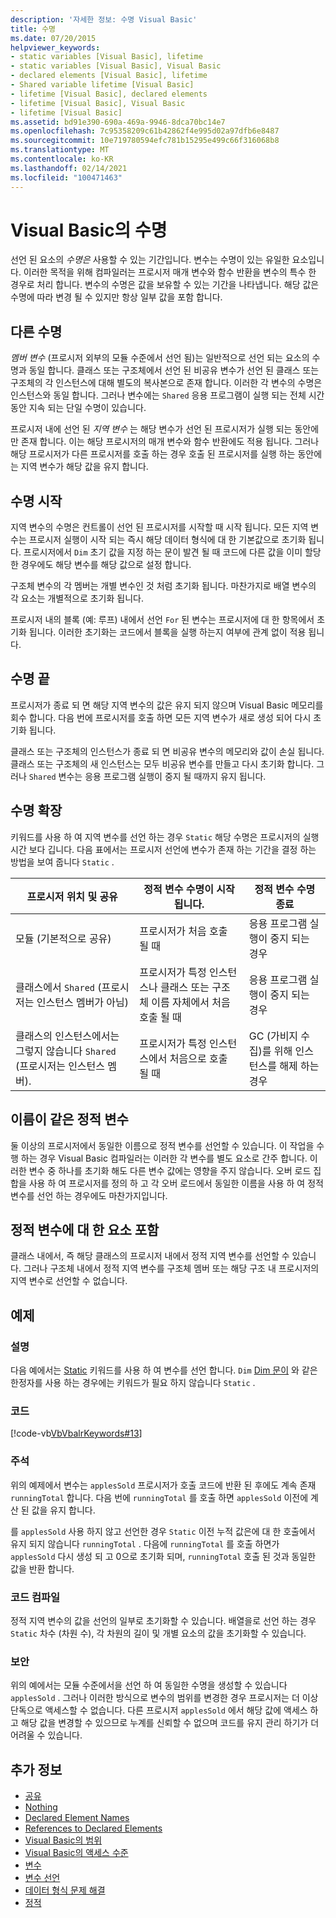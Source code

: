 ```yaml
---
description: '자세한 정보: 수명 Visual Basic'
title: 수명
ms.date: 07/20/2015
helpviewer_keywords:
- static variables [Visual Basic], lifetime
- static variables [Visual Basic], Visual Basic
- declared elements [Visual Basic], lifetime
- Shared variable lifetime [Visual Basic]
- lifetime [Visual Basic], declared elements
- lifetime [Visual Basic], Visual Basic
- lifetime [Visual Basic]
ms.assetid: bd91e390-690a-469a-9946-8dca70bc14e7
ms.openlocfilehash: 7c95358209c61b42862f4e995d02a97dfb6e8487
ms.sourcegitcommit: 10e719780594efc781b15295e499c66f316068b8
ms.translationtype: MT
ms.contentlocale: ko-KR
ms.lasthandoff: 02/14/2021
ms.locfileid: "100471463"
---
```

# <a name="lifetime-in-visual-basic"></a>Visual Basic의 수명

선언 된 요소의 *수명은* 사용할 수 있는 기간입니다. 변수는 수명이 있는 유일한 요소입니다. 이러한 목적을 위해 컴파일러는 프로시저 매개 변수와 함수 반환을 변수의 특수 한 경우로 처리 합니다. 변수의 수명은 값을 보유할 수 있는 기간을 나타냅니다. 해당 값은 수명에 따라 변경 될 수 있지만 항상 일부 값을 포함 합니다.  
  
## <a name="different-lifetimes"></a>다른 수명  

 *멤버 변수* (프로시저 외부의 모듈 수준에서 선언 됨)는 일반적으로 선언 되는 요소의 수명과 동일 합니다. 클래스 또는 구조체에서 선언 된 비공유 변수가 선언 된 클래스 또는 구조체의 각 인스턴스에 대해 별도의 복사본으로 존재 합니다. 이러한 각 변수의 수명은 인스턴스와 동일 합니다. 그러나 변수에는 `Shared` 응용 프로그램이 실행 되는 전체 시간 동안 지속 되는 단일 수명이 있습니다.  
  
 프로시저 내에 선언 된 *지역 변수* 는 해당 변수가 선언 된 프로시저가 실행 되는 동안에만 존재 합니다. 이는 해당 프로시저의 매개 변수와 함수 반환에도 적용 됩니다. 그러나 해당 프로시저가 다른 프로시저를 호출 하는 경우 호출 된 프로시저를 실행 하는 동안에는 지역 변수가 해당 값을 유지 합니다.  
  
## <a name="beginning-of-lifetime"></a>수명 시작  

 지역 변수의 수명은 컨트롤이 선언 된 프로시저를 시작할 때 시작 됩니다. 모든 지역 변수는 프로시저 실행이 시작 되는 즉시 해당 데이터 형식에 대 한 기본값으로 초기화 됩니다. 프로시저에서 `Dim` 초기 값을 지정 하는 문이 발견 될 때 코드에 다른 값을 이미 할당 한 경우에도 해당 변수를 해당 값으로 설정 합니다.  
  
 구조체 변수의 각 멤버는 개별 변수인 것 처럼 초기화 됩니다. 마찬가지로 배열 변수의 각 요소는 개별적으로 초기화 됩니다.  
  
 프로시저 내의 블록 (예: 루프) 내에서 선언 `For` 된 변수는 프로시저에 대 한 항목에서 초기화 됩니다. 이러한 초기화는 코드에서 블록을 실행 하는지 여부에 관계 없이 적용 됩니다.  
  
## <a name="end-of-lifetime"></a>수명 끝  

 프로시저가 종료 되 면 해당 지역 변수의 값은 유지 되지 않으며 Visual Basic 메모리를 회수 합니다. 다음 번에 프로시저를 호출 하면 모든 지역 변수가 새로 생성 되어 다시 초기화 됩니다.  
  
 클래스 또는 구조체의 인스턴스가 종료 되 면 비공유 변수의 메모리와 값이 손실 됩니다. 클래스 또는 구조체의 새 인스턴스는 모두 비공유 변수를 만들고 다시 초기화 합니다. 그러나 `Shared` 변수는 응용 프로그램 실행이 중지 될 때까지 유지 됩니다.  
  
## <a name="extension-of-lifetime"></a>수명 확장  

 키워드를 사용 하 여 지역 변수를 선언 하는 경우 `Static` 해당 수명은 프로시저의 실행 시간 보다 깁니다. 다음 표에서는 프로시저 선언에 변수가 존재 하는 기간을 결정 하는 방법을 보여 줍니다 `Static` .  
  
|프로시저 위치 및 공유|정적 변수 수명이 시작 됩니다.|정적 변수 수명 종료|  
|------------------------------------|-------------------------------------|-----------------------------------|  
|모듈 (기본적으로 공유)|프로시저가 처음 호출 될 때|응용 프로그램 실행이 중지 되는 경우|  
|클래스에서 `Shared` (프로시저는 인스턴스 멤버가 아님)|프로시저가 특정 인스턴스나 클래스 또는 구조체 이름 자체에서 처음 호출 될 때|응용 프로그램 실행이 중지 되는 경우|  
|클래스의 인스턴스에서는 그렇지 않습니다 `Shared` (프로시저는 인스턴스 멤버).|프로시저가 특정 인스턴스에서 처음으로 호출 될 때|GC (가비지 수집)를 위해 인스턴스를 해제 하는 경우|  
  
## <a name="static-variables-of-the-same-name"></a>이름이 같은 정적 변수  

 둘 이상의 프로시저에서 동일한 이름으로 정적 변수를 선언할 수 있습니다. 이 작업을 수행 하는 경우 Visual Basic 컴파일러는 이러한 각 변수를 별도 요소로 간주 합니다. 이러한 변수 중 하나를 초기화 해도 다른 변수 값에는 영향을 주지 않습니다. 오버 로드 집합을 사용 하 여 프로시저를 정의 하 고 각 오버 로드에서 동일한 이름을 사용 하 여 정적 변수를 선언 하는 경우에도 마찬가지입니다.  
  
## <a name="containing-elements-for-static-variables"></a>정적 변수에 대 한 요소 포함  

 클래스 내에서, 즉 해당 클래스의 프로시저 내에서 정적 지역 변수를 선언할 수 있습니다. 그러나 구조체 내에서 정적 지역 변수를 구조체 멤버 또는 해당 구조 내 프로시저의 지역 변수로 선언할 수 없습니다.  
  
## <a name="example"></a>예제  
  
### <a name="description"></a>설명  

 다음 예에서는 [Static](../../../language-reference/modifiers/static.md) 키워드를 사용 하 여 변수를 선언 합니다. `Dim` [Dim 문이](../../../language-reference/statements/dim-statement.md) 와 같은 한정자를 사용 하는 경우에는 키워드가 필요 하지 않습니다 `Static` .  
  
### <a name="code"></a>코드  

 [!code-vb[VbVbalrKeywords#13](~/samples/snippets/visualbasic/VS_Snippets_VBCSharp/VbVbalrKeywords/VB/class7.vb#13)]  
  
### <a name="comments"></a>주석  

 위의 예제에서 변수는 `applesSold` 프로시저가 호출 코드에 반환 된 후에도 계속 존재 `runningTotal` 합니다. 다음 번에 `runningTotal` 를 호출 하면 `applesSold` 이전에 계산 된 값을 유지 합니다.  
  
 를 `applesSold` 사용 하지 않고 선언한 경우 `Static` 이전 누적 값은에 대 한 호출에서 유지 되지 않습니다 `runningTotal` . 다음에 `runningTotal` 를 호출 하면가 `applesSold` 다시 생성 되 고 0으로 초기화 되며, `runningTotal` 호출 된 것과 동일한 값을 반환 합니다.  
  
### <a name="compile-the-code"></a>코드 컴파일  

 정적 지역 변수의 값을 선언의 일부로 초기화할 수 있습니다. 배열을로 선언 하는 경우 `Static` 차수 (차원 수), 각 차원의 길이 및 개별 요소의 값을 초기화할 수 있습니다.  
  
### <a name="security"></a>보안  

 위의 예에서는 모듈 수준에서을 선언 하 여 동일한 수명을 생성할 수 있습니다 `applesSold` . 그러나 이러한 방식으로 변수의 범위를 변경한 경우 프로시저는 더 이상 단독으로 액세스할 수 없습니다. 다른 프로시저 `applesSold` 에서 해당 값에 액세스 하 고 해당 값을 변경할 수 있으므로 누계를 신뢰할 수 없으며 코드를 유지 관리 하기가 더 어려울 수 있습니다.  
  
## <a name="see-also"></a>추가 정보

- [공유](../../../language-reference/modifiers/shared.md)
- [Nothing](../../../language-reference/nothing.md)
- [Declared Element Names](declared-element-names.md)
- [References to Declared Elements](references-to-declared-elements.md)
- [Visual Basic의 범위](scope.md)
- [Visual Basic의 액세스 수준](access-levels.md)
- [변수](../variables/index.md)
- [변수 선언](../variables/variable-declaration.md)
- [데이터 형식 문제 해결](../data-types/troubleshooting-data-types.md)
- [정적](../../../language-reference/modifiers/static.md)
